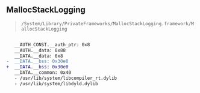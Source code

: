 ## MallocStackLogging

> `/System/Library/PrivateFrameworks/MallocStackLogging.framework/MallocStackLogging`

```diff

   __AUTH_CONST.__auth_ptr: 0x8
   __AUTH.__data: 0x88
   __DATA.__data: 0x8
-  __DATA.__bss: 0x30e8
+  __DATA.__bss: 0x30e0
   __DATA.__common: 0x40
   - /usr/lib/system/libcompiler_rt.dylib
   - /usr/lib/system/libdyld.dylib

```
